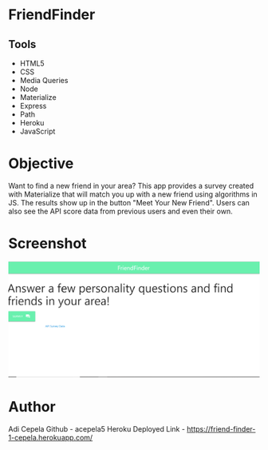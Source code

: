 # FriendFinder

## Tools
* HTML5
* CSS
* Media Queries
* Node
* Materialize
* Express
* Path
* Heroku
* JavaScript

# Objective
Want to find a new friend in your area? This app provides a survey created with Materialize that will match you up with a new friend using algorithms in JS. The results show up in the button "Meet Your New Friend". Users can also see the API score data from previous users and even their own.

# Screenshot
![ ](./Screenshot(4).png)

# Author
Adi Cepela
Github - acepela5
Heroku Deployed Link - https://friend-finder-1-cepela.herokuapp.com/